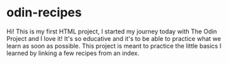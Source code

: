 # odin-recipes
Hi! This is my first HTML project, I started my journey today with The Odin Project and I love it! It's so educative and it's to be able to practice what we learn as soon as possible. This project is meant to practice the little basics I learned by linking a few recipes from an index.